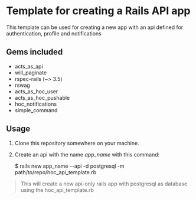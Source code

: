 # Template for creating a Rails API app

This template can be used for creating a new app with an api defined for authentication, profile and notifications

## Gems included
* acts_as_api
* will_paginate
* rspec-rails (~> 3.5)
* rswag
* acts_as_hoc_user
* acts_as_hoc_pushable
* hoc_notifications
* simple_command

## Usage

1. Clone this repository somewhere on your machine.

2. Create an api with the name _app_name_ with this command:


    $ rails new app_name --api -d postgresql -m path/to/repo/hoc_api_template.rb

> This will create a new api-only rails app with postgresql as database using the hoc_api_template.rb
